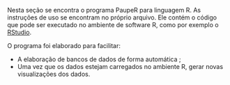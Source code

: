 Nesta seção se encontra o programa PaupeR para linguagem R. As instruções de uso se encontram no próprio arquivo. 
Ele contém o código que pode ser executado no ambiente de software R, como por exemplo o [RStudio](https://www.rstudio.com/).

 O programa foi elaborado para facilitar:
 - A elaboração de bancos de dados de forma automática ; 
 - Uma vez que os dados estejam carregados no ambiente R, gerar novas visualizações dos dados. 





